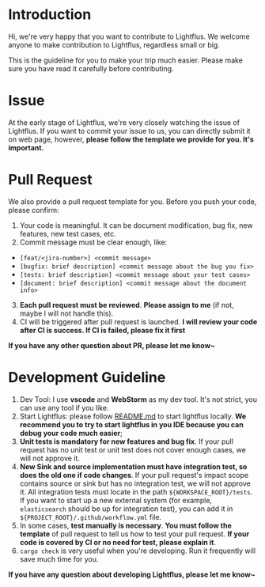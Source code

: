 # Introduction

Hi, we're very happy that you want to contribute to Lightflus. We welcome anyone to make contribution to Lightflus, regardless small or big. 

This is the guideline for you to make your trip much easier. Please make sure you have read it carefully before contributing. 

# Issue
At the early stage of Lightflus, we're very closely watching the issue of Lightflus. If you want to commit your issue to us, you can directly submit it on web page, however, **please follow the template we provide for you. It's important.**

# Pull Request
We also provide a pull request template for you. Before you push your code, please confirm:

1. Your code is meaningful. It can be document modification, bug fix, new features, new test cases, etc.
2. Commit message must be clear enough, like: 
* `[feat/<jira-number>] <commit message>`
* `[bugfix: brief description] <commit message about the bug you fix>`
* `[tests: brief description] <commit message about your test cases>`
* `[document: brief description] <commit message about the document info>`
3. **Each pull request must be reviewed**. **Please assign to me** (if not, maybe I will not handle this).
4. CI will be triggered after pull request is launched. **I will review your code after CI is success. If CI is failed, please fix it first**

**If you have any other question about PR, please let me know~**

# Development Guideline

1. Dev Tool: I use **vscode** and **WebStorm** as my dev tool. It's not strict, you can use any tool if you like.
2. Start Lightflus: please follow [README.md](README.md) to start lightflus locally. **We recommend you to try to start lightflus in you IDE because you can debug your code much easier**;
3. **Unit tests is mandatory for new features and bug fix**. If your pull request has no unit test or unit test does not cover enough cases, we will not approve it.
4. **New Sink and source implementation must have integration test, so does the old one if code changes**. If your pull request's impact scope contains source or sink but has no integration test, we will not approve it. All integration tests must locate in the path `${WORKSPACE_ROOT}/tests`. If you want to start up a new external system (for example, `elasticsearch` should be up for integration test), you can add it in `${PROJECT_ROOT}/.github/workflow.yml` file.
5. In some cases, **test manually is necessary**. **You must follow the template** of pull request to tell us how to test your pull request. **If your code is covered by CI or no need for test, please explain it**. 
6. `cargo check` is very useful when you're developing. Run it frequently will save much time for you. 

**If you have any question about developing Lightflus, please let me know~**

